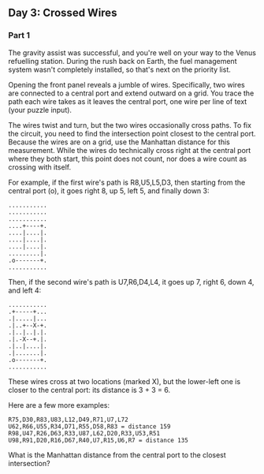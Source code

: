 ## Day 3: Crossed Wires
### Part 1

The gravity assist was successful, and you're well on your way to the Venus 
refuelling station. During the rush back on Earth, the fuel management system 
wasn't completely installed, so that's next on the priority list.

Opening the front panel reveals a jumble of wires. Specifically, two wires 
are connected to a central port and extend outward on a grid. You trace the 
path each wire takes as it leaves the central port, one wire per line of text 
(your puzzle input).

The wires twist and turn, but the two wires occasionally cross paths. To fix 
the circuit, you need to find the intersection point closest to the central 
port. Because the wires are on a grid, use the Manhattan distance for this 
measurement. While the wires do technically cross right at the central port 
where they both start, this point does not count, nor does a wire count as 
crossing with itself.

For example, if the first wire's path is R8,U5,L5,D3, then starting from the 
central port (o), it goes right 8, up 5, left 5, and finally down 3:

```
...........
...........
...........
....+----+.
....|....|.
....|....|.
....|....|.
.........|.
.o-------+.
...........
```

Then, if the second wire's path is U7,R6,D4,L4, it goes up 7, right 6, down 4, 
and left 4:

```
...........
.+-----+...
.|.....|...
.|..+--X-+.
.|..|..|.|.
.|.-X--+.|.
.|..|....|.
.|.......|.
.o-------+.
...........
```

These wires cross at two locations (marked X), but the lower-left one is closer 
to the central port: its distance is 3 + 3 = 6.

Here are a few more examples:

    R75,D30,R83,U83,L12,D49,R71,U7,L72
    U62,R66,U55,R34,D71,R55,D58,R83 = distance 159
    R98,U47,R26,D63,R33,U87,L62,D20,R33,U53,R51
    U98,R91,D20,R16,D67,R40,U7,R15,U6,R7 = distance 135

What is the Manhattan distance from the central port to the closest intersection?
